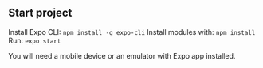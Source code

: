 ## Start project
Install Expo CLI:
`npm install -g expo-cli`
Install modules with:
`npm install`
Run:
`expo start`

You will need a mobile device or an emulator with Expo app installed.

